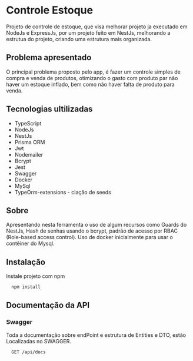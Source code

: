 # Controle Estoque

Projeto de controle de estoque, que visa melhorar projeto ja executado em NodeJs e ExpressJs, por um projeto feito em NestJs, melhorando a estrutua do projeto, criando uma estrutura mais organizada.

## Problema apresentado

O principal problema proposto pelo app, é fazer um controle simples de compra e venda de produtos, otimizando o gasto com produto par não haver um estoque inflado, bem como não haver falta de produto para venda.

## Tecnologias ultilizadas

- TypeScript
- NodeJs
- NestJs
- Prisma ORM
- Jwt
- Nodemailer
- Bcrypt
- Jest
- Swagger
- Docker
- MySql
- TypeOrm-extensions - ciação de seeds

## Sobre

Apresentando nesta ferramenta o uso de algum recursos como Guards do NestJs, Hash de senhas usando o bcrypt, padrão de acesso por RBAC (Role-based access control). Uso de docker inicialmente para usar o contêiner do Mysql.

## Instalação

Instale projeto com npm

```bash
  npm install
```

## Documentação da API

### Swagger

Toda a documentação sobre endPoint e estrutura de Entities e DTO, estão Localizadas no SWAGGER.

```http
  GET /api/docs
```
